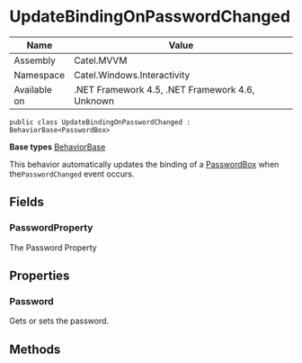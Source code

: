 

# UpdateBindingOnPasswordChanged

Name|Value
---|---
Assembly|Catel.MVVM
Namespace|Catel.Windows.Interactivity
Available on|.NET Framework 4.5, .NET Framework 4.6, Unknown

```
public class UpdateBindingOnPasswordChanged : BehaviorBase<PasswordBox>
```

**Base types**
[BehaviorBase]()


This behavior automatically updates the binding of a [PasswordBox](#) when the`PasswordChanged` event occurs.



## Fields

### PasswordProperty

The Password Property



## Properties

### Password

Gets or sets the password.



## Methods


